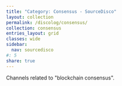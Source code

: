 ```yaml
---
title: "Category: Consensus - SourceDisco"
layout: collection
permalink: /discolog/consensus/
collection: consensus
entries_layout: grid
classes: wide
sidebar:
  nav: sourcedisco 
#: 5
share: true
---
```


Channels related to "blockchain consensus".